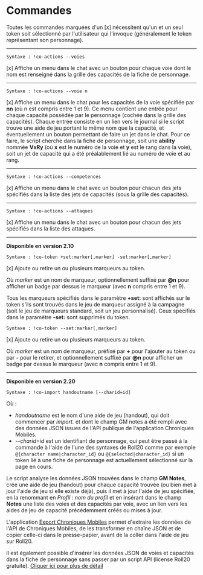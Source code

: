 # Commandes

Toutes les commandes marquées d'un [x] nécessitent qu'un et un seul token soit sélectionné par l'utilisateur qui l'invoque (généralement le token représentant son personnage).

---
```
Syntaxe : !co-actions --voies 
```
[x] Affiche un menu dans le chat avec un bouton pour chaque voie dont le nom est renseigné dans la grille des capacités de la fiche de personnage.

---
```
Syntaxe : !co-actions --voie n
```
[x] Affiche un menu dans le chat pour les capacités de la voie spécifiée par **nn** (où n est compris entre 1 et 9). Ce menu contient une entrée pour chaque capacité possédée par le personnage (cochée dans la grille des capacités). Chaque entrée consiste en un lien vers le journal si le script trouve une aide de jeu portant le même nom que la capacité, et éventuellement un bouton permettant de faire un jet dans le chat. Pour ce faire, le script cherche dans la fiche de personnage, soit une **ability** nommée **VxRy** (où **x** est le numéro de la voie et **y** est le rang dans la voie), soit un jet de capacité qui a été préalablement lié au numéro de voie et au rang.

---
```
Syntaxe : !co-actions --competences
```
[x] Affiche un menu dans le chat avec un bouton pour chacun des jets spécifiés dans la liste des jets de capacités (sous la grille des capacités).

---
```
Syntaxe : !co-actions --attaques
```
[x] Affiche un menu dans le chat avec un bouton pour chacun des jets spécifiés dans la liste des attaques.

---
**Disponible en version 2.10**
```
Syntaxe : !co-token +set:marker[,marker] -set:marker[,marker]
```

[x] Ajoute ou retire un ou plusieurs marqueurs au token.

Où _marker_ est un nom de marqueur, optionnellement suffixé par **@n** pour afficher un badge par dessus le marqueur (avec **n** compris entre 1 et 9).

Tous les marqueurs spécifiés dans le paramètre **+set:** sont affichés sur le token s'ils sont trouvés dans le jeu de marqueur assigné à la campagne (soit le jeu de marqueurs standard, soit un jeu personnalisé). Ceux spécifiés dans le paramètre **-set:** sont supprimés du token.

```
Syntaxe : !co-token --set:marker[,marker]
```

[x] Ajoute ou retire un ou plusieurs marqueurs au token.

Où _marker_ est un nom de marqueur, préfixé par **+** pour l'ajouter au token ou par **-** pour le retirer, et optionnellement suffixé par **@n** pour afficher un badge par dessus le marqueur (avec **n** compris entre 1 et 9).

---
**Disponible en version 2.20**

```
Syntaxe : !co-import handoutname [--charid=id]
```

Où :

- _handoutname_ est le nom d'une aide de jeu (handout), qui doit commencer par _import._ et dont le champ GM notes a été rempli avec des données JSON issues de l'API publique de l'application Chroniques Mobiles.
- _--charid=id_ est un identifiant de personnage, qui peut être passé à la commande à l'aide de l'une des syntaxes de Roll20 comme par exemple ```@{character name|character_id}``` ou ```@{selected|character_id}``` si un token lié à une fiche de personnage est actuellement sélectionné sur la page en cours.

Le script analyse les données JSON trouvées dans le champ **GM Notes**, crée une aide de jeu (handout) pour chaque capacité trouvée (ou bien met à jour l'aide de jeu si elle existe déjà), puis il met à jour l'aide de jeu spécifiée, en la renommant en _Profil : nom du profil_ et en insérant dans le champ **Notes** une liste des voies et des capacités par voie, avec un lien vers les aides de jeu de capacité précédemment créés ou mises à jour.

L'application [Export Chroniques Mobiles](http://comob-data.rpgapps.net) permet d'extraire les données de l'API de Chroniques Mobiles, de les transformer en chaîne JSON et de copier celle-ci dans le presse-papier, avant de la coller dans l'aide de jeu sur Roll20. 

Il est également possible d'insérer les données JSON de voies et capacités dans la fiche de personnage sans passer par un script API (license Roll20 gratuite).
[Cliquer ici pour plus de détail](https://stephaned68.github.io/ChroniquesContemporaines/import-abilities)
